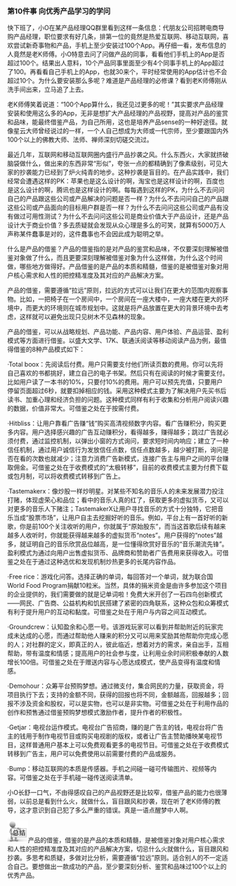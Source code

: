 ### 第10件事 向优秀产品学习的学问

快下班了，小O在某产品经理QQ群里看到这样一条信息：代朋友公司招聘电商导购产品经理，职位要求有好几条，排第一位的竟然是热爱互联网、移动互联网，喜欢尝试新奇事物和产品，手机上至少安装过100个App。再仔细一看，发布信息的人竟然是老K师傅。小O特意去问了问做产品的同事，看看他们手机上的App是否超过100个。结果出人意料，10个产品同事里面至少有4个同事手机上的App超过了100。再看看自己手机上的App，也就30来个，平时经常使用的App估计也不会超过10个。为什么要安装那么多呢？难道是产品经理的必修课？看到老K师傅刚从洗手间出来，立马追了上去。

老K师傅笑着说道：“100个App算什么，我还见过更多的呢！”其实要求产品经理安装和使用这么多的App，无非是想扩大产品经理的产品视野，提高对产品的鉴赏和品味，能最终借鉴产品，为自己所用，这也是培养产品sense的一种好途径。就像星云大师曾经说过的一样，一个人自己想成为大师或一代宗师，至少要跟国内外100个以上的佛教大师、法师、禅师深刻切磋交流过。

最近几年，互联网和移动互联网圈内盛行产品抄袭之风。什么东西火，大家就挤破脑袋做什么，做出来的东西非常“形似”，夸张一点的都精确到了像素级别，可见大家的抄袭能力已经到了炉火纯青的地步。这种抄袭是盲目的。在产品实践中，我们经常会遭遇这样的PK：苹果也是这么设计的啊，淘宝也是这样设计的啊，百度也是这么设计的啊，腾讯也是这样设计的啊。每每遇到这样的PK，为什么不去问问自己的产品跟这些公司或产品解决的问题是否一样？为什么不去问问自己的产品跟这些公司或产品面向的目标用户群是否一样？为什么不去问问这些公司或产品有没有做过可用性测试？为什么不去问问这些公司是商业价值大于产品设计，还是产品设计大于商业价值？多去质疑就会发现从众心理是多么的可笑，就算有5000万人声称某件蠢事是对的，这件蠢事也不会因此成为聪明之举。

什么是产品的借鉴？产品的借鉴指的是对产品的鉴赏和品味，不仅要深刻理解被借鉴对象做了什么，而且更要深刻理解被借鉴对象为什么这样做，为什么这个时间做，哪些地方做得好。产品借鉴的是产品的本质和精髓，借鉴的是被借鉴对象对用户核心需求和人性的把控精准度及其对应的产品解决方案。

产品的借鉴，需要遵循“拉远”原则，拉远的方式可以让我们在更大的范围内观察事物。比如，一把椅子在一个房间中，一个房间在一座大楼中，一座大楼在更大的环境中，而更大的环境则在城市规划中。这就是将产品放置在更大的背景环境中去考虑，这样就可以避免出现只见树木不见森林的现象。

产品的借鉴，可以从战略规划、产品功能、产品内容、用户体验、产品运营、盈利模式等方面进行借鉴。以盛大文学、17K、联通沃阅读等移动阅读产品为例，最值得借鉴的8种产品模式如下：

·Total boox：先阅读后付费。用户只需要支付他们所读页数的费用。你可以先将自己喜欢的书都挑好，建立自己的电子书架。然后只有在阅读的时候才需要支付。比如用户读了一本书的10%，只要付10%的费用。用户可以预先充值，只要用户停留页面超过6秒，就要扣掉相应的钱。采用这种模式主要为了解决用户先买书后读书、加重心理和经济负担的问题。这种模式同样有利于收集和分析用户阅读兴趣的数据，价值非常大。可借鉴之处在于按需付费。

·Hitbliss：让用户靠看广告赚“钱”购买高清视频数字内容。看广告赚积分，购买更多内容。用户选择感兴趣的广告互动赚积分，看得越多，赚得越多；跳过广告就必须付费，通过监控机制，以弹出小窗的方式询问，要求短时间内响应；建立了一种信任机制，通过用户诚信行为发放信任点数，信任点数越多，越少被打断，询问是否在看的次数也就减少；注意力消费广告新模式，连接广告主与用户之间的平台赚取佣金。可借鉴之处在于收费模式的“太极转移”，目前的收费模式主要为付费下载或包月制，可以将收费模式转移到广告上。

·Tastemakerx：像炒股一样炒明星。对某些不知名的音乐人的未来发展潜力投注打赌，体现虚荣心和品位；看中的音乐人真的红了，获取更多的虚拟货币，又可以对更多的音乐人下赌注；TastemakerX让用户寻找音乐的方式十分独特，它把音乐当成“股票市场”，让用户自主去挖掘好听的音乐。例如，平台上有一首好听的新歌，你是前100个关注收听的用户，你就属于“原始股东”，而当这首歌后续有越来越多人收听时，你就能获得越来越多的虚拟货币“notes”。用户获得的“notes”越多，就证明自己的音乐欣赏品位越高，是一位懂得欣赏好音乐的“音乐潮流先锋”。盈利模式为通过向用户出售虚拟货币、品牌商和赞助者广告费用来获得收入。可借鉴之处在于通过这种选优和发现机制炒热更多的长尾内容作品。

·Free rice：游戏化问答。选择正确的单词，每回答对一个单词，就为联合国World Food Program捐献10粒米。当然，具体的捐米资金是由许多参加这个项目的企业提供的，我们需要做的就是记单词啦！免费大米开创了一石四鸟创新模式——网民、广告商、公益机构和饥民搭建了紧密的四角联系，这种众包和众筹模式有利于提升用户的互动和黏度。可借鉴之处在于用户与内容之间互动模式。

·Groundcrew：认知盈余和心愿一号。该游戏玩家可以看到并帮助附近的玩家完成未达成的心愿，而通过帮助他人赚来的积分又可以用来奖励其他帮助你完成心愿的人；对社群的定义，即真正的人，彼此临近，想着对方的需求，亲自出手，互相帮助，带有温度和情感；提高用户的社会参与度，让利用业余时间积极奉献的人数增长100倍。可借鉴之处在于赠送内容与心愿达成模式，使产品变得有温度和情感。

·Demohour：众筹平台预购梦想。通过微支付，集合网民的力量，获取资金，将项目执行下去；支持的金额不同，获得的回报也将不同，金额越高，回报越多；回报不涉及资金和股权，可以是实物，也可以是非实物。可借鉴之处在于利用作品的创作和预售通过借鉴预购梦想模式激励作者，提升作者的积极性。

·Getjar：电视台运作模式。电视台广告招商，赚的是广告主的钱，电视台将广告主的钱用于制作电视节目或购买电视剧的版权，或者让广告主赞助播映某电视节目，这样普通用户基本上可以免费观看更多的电视节目。可借鉴之处在于收费模式转移到广告主，用户可以免费使用以前需要付费的产品或服务。

·Bump：移动互联网的本质是传感器。手机之间碰一碰可传输图片、视频等内容。可借鉴之处在于手机碰一碰传送阅读清单。

小O长舒一口气，不由得感叹自己的产品视野还是比较窄，借鉴产品的能力也很薄弱，以前总是看到什么火，就做什么，盲目跟风和抄袭，现在听了老K师傅的教导，这才意识到自己犯了多么严重的错误。真是一语点醒梦中人啊。

![](images/image01562.jpeg)产品的借鉴，借鉴的是产品的本质和精髓，是被借鉴对象对用户核心需求和人性的把控精准度及其对应的产品解决方案，切忌什么火就做什么，盲目跟风和抄袭。多思考和质疑，多做对比分析，需要遵循“拉远”原则。适合别人的不一定适合自己。要想做出一款成功的产品，至少要深刻分析、鉴赏和品味过100个以上的优秀产品。
